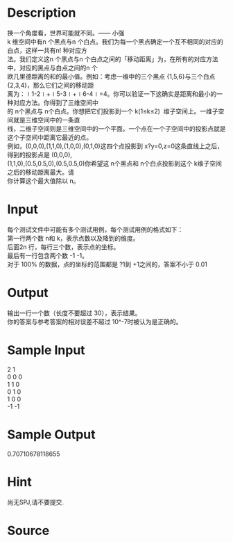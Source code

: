 
# Description

<div class="content"><div>换一个角度看，世界可能就不同。—— 小强</div>
<div></div>
<div>k 维空间中有n 个黑点与n 个白点。我们为每一个黑点确定一个互不相同的对应的白点，这样一共有n! 种对应方</div>
<div>法。我们定义这n 个黑点与n 个白点之间的「移动距离」为，在所有的对应方法中，对应的黑点与白点之间的n 个</div>
<div>欧几里德距离的和的最小值。例如：考虑一维中的三个黑点 {1,5,6}与三个白点 {2,3,4}，那么它们之间的移动距</div>
<div>离为：∣1-2∣+∣5-3∣+∣6-4∣=4。你可以验证一下这确实是距离和最小的一种对应方法。你得到了三维空间中</div>
<div>的 n个黑点与 n个白点。你想把它们投影到一个 k(1≤k≤2)  维子空间上。一维子空间就是三维空间中的一条直</div>
<div>线，二维子空间则是三维空间中的一个平面。一个点在一个子空间中的投影点就是这个子空间中距离它最近的点。</div>
<div>例如，(0,0,0),(1,1,0),(1,0,0),(0,1,0)这四个点投影到 x?y=0,z=0这条直线上之后，得到的投影点是 (0,0,0),</div>
<div>(1,1,0),(0.5,0.5,0),(0.5,0.5,0)你希望这 n个黑点和 n个白点投影到这个 k维子空间之后的移动距离最大。请</div>
<div>你计算这个最大值除以 n。</div>
<div></div>
<div></div></div>

# Input

<div class="content"><div>每个测试文件中可能有多个测试用例，每个测试用例的格式如下：</div>
<div>第一行两个数 n和 k，表示点数以及降到的维度。</div>
<div>后面2n 行，每行三个数，表示点的坐标。</div>
<div>最后有一行包含两个数 -1 -1。</div>
<div>对于 100% 的数据，点的坐标的范围都是 ?1到 +1之间的，答案不小于 0.01</div></div>

# Output

<div class="content"><div>输出一行一个数（长度不要超过 30），表示结果。</div>
<div>你的答案与参考答案的相对误差不超过 10^-7时被认为是正确的。</div></div>

# Sample Input

<div class="content"><span class="sampledata">2 1<br/>
0 0 0<br/>
1 1 0<br/>
0 1 0<br/>
1 0 0<br/>
-1 -1</span></div>

# Sample Output

<div class="content"><span class="sampledata">0.70710678118655<br/>
</span></div>

# Hint

<div class="content"><p></p><p>尚无SPJ,请不要提交.</p><p></p></div>

# Source

<div class="content"><p><a href="problemset.php?search="></a></p></div>

